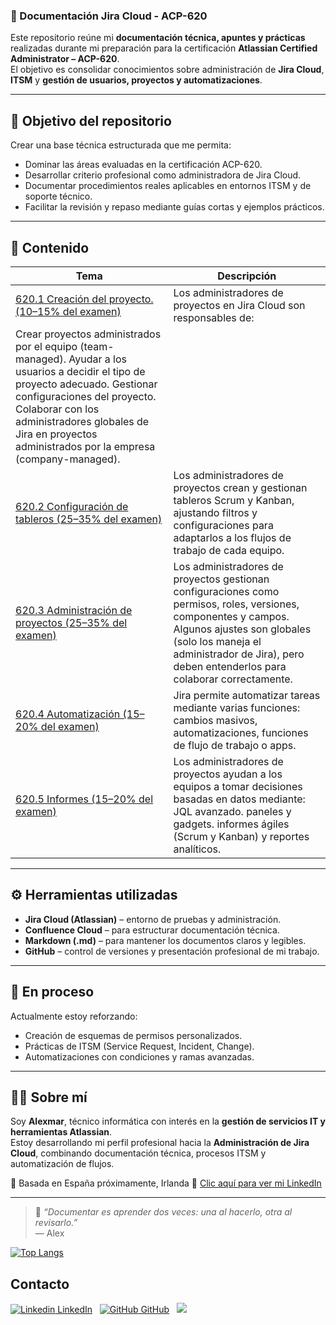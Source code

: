 ### 📘 Documentación Jira Cloud - ACP-620

Este repositorio reúne mi **documentación técnica, apuntes y prácticas** realizadas durante mi preparación para la certificación **Atlassian Certified Administrator – ACP-620**.  
El objetivo es consolidar conocimientos sobre administración de **Jira Cloud**, **ITSM** y **gestión de usuarios, proyectos y automatizaciones**.

---

## 🎯 Objetivo del repositorio
Crear una base técnica estructurada que me permita:
- Dominar las áreas evaluadas en la certificación ACP-620.  
- Desarrollar criterio profesional como administradora de Jira Cloud.  
- Documentar procedimientos reales aplicables en entornos ITSM y de soporte técnico.  
- Facilitar la revisión y repaso mediante guías cortas y ejemplos prácticos.

---

## 🧩 Contenido
| Tema | Descripción |
|------|--------------|
| [620.1 Creación del proyecto. (10–15% del examen)]([Usuarios_y_Grupos.md](https://alexmarsanchez.github.io/Certificacion-Admin-Jira-Cloud-ACP620-en-Spanish/620.1_950273.html)) | Los administradores de proyectos en Jira Cloud son responsables de:
Crear proyectos administrados por el equipo (team-managed). Ayudar a los usuarios a decidir el tipo de proyecto adecuado. Gestionar configuraciones del proyecto. Colaborar con los administradores globales de Jira en proyectos administrados por la empresa (company-managed). |
| [620.2 Configuración de tableros (25–35% del examen)]([Permisos_y_Roles.md](https://alexmarsanchez.github.io/Certificacion-Admin-Jira-Cloud-ACP620-en-Spanish/620.2_983041.html)) | Los administradores de proyectos crean y gestionan tableros Scrum y Kanban, ajustando filtros y configuraciones para adaptarlos a los flujos de trabajo de cada equipo. |
| [620.3 Administración de proyectos (25–35% del examen)]([Flujos_de_Trabajo.md](https://alexmarsanchez.github.io/Certificacion-Admin-Jira-Cloud-ACP620-en-Spanish/620.3_1015809.html)) | Los administradores de proyectos gestionan configuraciones como permisos, roles, versiones, componentes y campos. Algunos ajustes son globales (solo los maneja el administrador de Jira), pero deben entenderlos para colaborar correctamente. |
| [620.4 Automatización (15–20% del examen)]([Pantallas_y_Campos.md](https://alexmarsanchez.github.io/Certificacion-Admin-Jira-Cloud-ACP620-en-Spanish/620.4_1048578.html)) | Jira permite automatizar tareas mediante varias funciones: cambios masivos, automatizaciones, funciones de flujo de trabajo o apps. |
| [620.5 Informes (15–20% del examen)]([Automatizaciones.md](https://alexmarsanchez.github.io/Certificacion-Admin-Jira-Cloud-ACP620-en-Spanish/620.5_1081345.html)) | Los administradores de proyectos ayudan a los equipos a tomar decisiones basadas en datos mediante: JQL avanzado. paneles y gadgets. informes ágiles (Scrum y Kanban) y reportes analíticos. |

---

## ⚙️ Herramientas utilizadas
- **Jira Cloud (Atlassian)** – entorno de pruebas y administración.  
- **Confluence Cloud** – para estructurar documentación técnica.  
- **Markdown (.md)** – para mantener los documentos claros y legibles.  
- **GitHub** – control de versiones y presentación profesional de mi trabajo.

---

## 🧠 En proceso
Actualmente estoy reforzando:
- Creación de esquemas de permisos personalizados.  
- Prácticas de ITSM (Service Request, Incident, Change).  
- Automatizaciones con condiciones y ramas avanzadas.

---

## 👩‍💻 Sobre mí
Soy **Alexmar**, técnico informática con interés en la **gestión de servicios IT y herramientas Atlassian**.  
Estoy desarrollando mi perfil profesional hacia la **Administración de Jira Cloud**, combinando documentación técnica, procesos ITSM y automatización de flujos.

📍 Basada en España  próximamente, Irlanda
📧 [Clic aquí para ver mi LinkedIn](https://www.linkedin.com/in/alexmar-sanchez)  

---

> 💬 *“Documentar es aprender dos veces: una al hacerlo, otra al revisarlo.”*  
> — Alex


[![Top Langs](https://github-readme-stats.vercel.app/api/top-langs/?username=alexmarsanchez&layout=compact)](https://github.com/alexmarsanchez/github-readme-stats)

## Contacto
[![Linkedin](https://i.stack.imgur.com/gVE0j.png) LinkedIn](https://www.linkedin.com/in/alexmar-sanchez/)
&nbsp;
[![GitHub](https://i.stack.imgur.com/tskMh.png) GitHub](https://github.com/alexmarsanchez/github-readme-stats)
&nbsp;
[![](https://img.shields.io/badge/Gmail-D14836?style=for-the-badge&logo=gmail&logoColor=white)](mailto:alexmarsanchez11@gmail.com)

<!--
**Los nombres de los temas son; dark, radical, merko, gruvbox, tokyonight, onedark, cobalt, synthwave, highcontrast, dracula
